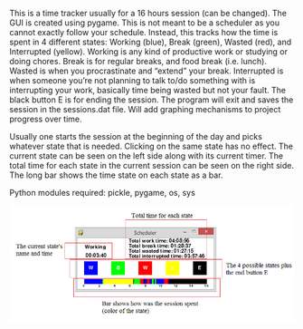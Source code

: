 This is a time tracker usually for a 16 hours session (can be changed). The GUI is created using pygame. This is not meant to be a scheduler as you cannot exactly follow your schedule. Instead, this tracks how the time is spent in 4 different states: Working (blue), Break (green), Wasted (red), and Interrupted (yellow). Working is any kind of productive work or studying or doing chores. Break is for regular breaks, and food break (i.e. lunch). Wasted is when you procrastinate and “extend” your break. Interrupted is when someone you’re not planning to talk to/do something with is interrupting your work, basically time being wasted but not your fault. The black button E is for ending the session. The program will exit and saves the session in the sessions.dat file. Will add graphing mechanisms to project progress over time.

Usually one starts the session at the beginning of the day and picks whatever state that is needed. Clicking on the same state has no effect. The current state can be seen on the left side along with its current timer. The total time for each state in the current session can be seen on the right side. The long bar shows the time state on each state as a bar.

Python modules required: pickle, pygame, os, sys

![alt text](https://github.com/moustafa2121/PHTimeTracker/blob/master/Sample.PNG)
